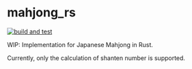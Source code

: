 # mahjong_rs

[![build and test](https://github.com/h1g0/mahjong_rs/workflows/build_and_test/badge.svg)](https://github.com/h1g0/mahjong_rs/actions)

WIP: Implementation for Japanese Mahjong in Rust.

Currently, only the calculation of shanten number is supported.

